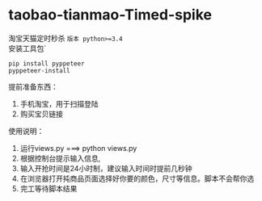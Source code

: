 # taobao-tianmao-Timed-spike
淘宝天猫定时秒杀
```版本 python>=3.4```  
安装工具包`
```
pip install pyppeteer
pyppeteer-install
```
提前准备东西： 
1. 手机淘宝，用于扫描登陆
2. 购买宝贝链接

使用说明：     
1.  运行views.py ===> python views.py
2.  根据控制台提示输入信息,
3.  输入开抢时间是24小时制，建议输入时间时提前几秒钟  
4.  在浏览器打开扽商品页面选择好你要的颜色，尺寸等信息。脚本不会帮你选
5.  完工等待脚本结果




